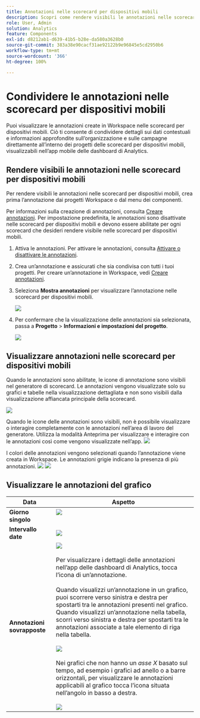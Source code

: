 ```yaml
---
title: Annotazioni nelle scorecard per dispositivi mobili
description: Scopri come rendere visibili le annotazioni nelle scorecard per dispositivi mobili.
role: User, Admin
solution: Analytics
feature: Components
exl-id: d8212ab1-d639-41b5-b28e-da580a3628b0
source-git-commit: 383a38e90cacf31ae92122b9e96845e5cd2950b6
workflow-type: tm+mt
source-wordcount: '366'
ht-degree: 100%

---
```



# Condividere le annotazioni nelle scorecard per dispositivi mobili

Puoi visualizzare le annotazioni create in Workspace nelle scorecard per dispositivi mobili. Ciò ti consente di condividere dettagli sui dati contestuali e informazioni approfondite sull’organizzazione e sulle campagne direttamente all’interno dei progetti delle scorecard per dispositivi mobili, visualizzabili nell’app mobile delle dashboard di Analytics.

## Rendere visibili le annotazioni nelle scorecard per dispositivi mobili

Per rendere visibili le annotazioni nelle scorecard per dispositivi mobili, crea prima l’annotazione dai progetti Workspace o dal menu dei componenti.

Per informazioni sulla creazione di annotazioni, consulta [Creare annotazioni](create-annotations.md). Per impostazione predefinita, le annotazioni sono disattivate nelle scorecard per dispositivi mobili e devono essere abilitate per ogni scorecard che desideri rendere visibile nelle scorecard per dispositivi mobili.

1. Attiva le annotazioni. Per attivare le annotazioni, consulta [Attivare o disattivare le annotazioni](overview.md#annotations-on-off).

1. Crea un’annotazione e assicurati che sia condivisa con tutti i tuoi progetti. Per creare un’annotazione in Workspace, vedi [Creare annotazioni](create-annotations.md).

1. Seleziona **Mostra annotazioni** per visualizzare l’annotazione nelle scorecard per dispositivi mobili.

   ![](assets/show-annotations.png)

1. Per confermare che la visualizzazione delle annotazioni sia selezionata, passa a **Progetto** > **Informazioni e impostazioni del progetto**.

   ![](assets/project-info-settings.png)

## Visualizzare annotazioni nelle scorecard per dispositivi mobili

Quando le annotazioni sono abilitate, le icone di annotazione sono visibili nel generatore di scorecard. Le annotazioni vengono visualizzate solo su grafici e tabelle nella visualizzazione dettagliata e non sono visibili dalla visualizzazione affiancata principale della scorecard.

![](assets/view-annotations.png)

Quando le icone delle annotazioni sono visibili, non è possibile visualizzare o interagire completamente con le annotazioni nell’area di lavoro del generatore. Utilizza la modalità Anteprima per visualizzare e interagire con le annotazioni così come vengono visualizzate nell’app. ![](assets/preview-icon.png)

I colori delle annotazioni vengono selezionati quando l’annotazione viene creata in Workspace. Le annotazioni grigie indicano la presenza di più annotazioni. ![](assets/gray-annotations1.png) ![](assets/gray-annotations2.png)

## Visualizzare le annotazioni del grafico

| Data | Aspetto |
| --- | --- |
| **Giorno singolo** | ![](assets/single-day-mobile-annotations.png)<br></br> |
| **Intervallo date** | ![](assets/date-range.png) |
| **Annotazioni sovrapposte** | ![](assets/overlapping-annotations.png)<br></br>Per visualizzare i dettagli delle annotazioni nell’app delle dashboard di Analytics, tocca l’icona di un’annotazione. <br></br>Quando visualizzi un’annotazione in un grafico, puoi scorrere verso sinistra e destra per spostarti tra le annotazioni presenti nel grafico. Quando visualizzi un’annotazione nella tabella, scorri verso sinistra e destra per spostarti tra le annotazioni associate a tale elemento di riga nella tabella. <br></br>![](assets/swipe-multiple-annotations.png) <br></br>Nei grafici che non hanno un *asse X* basato sul tempo, ad esempio i grafici ad anello o a barre orizzontali, per visualizzare le annotazioni applicabili al grafico tocca l’icona situata nell’angolo in basso a destra.<br></br> ![](assets/charts-without-timebase.png) |
